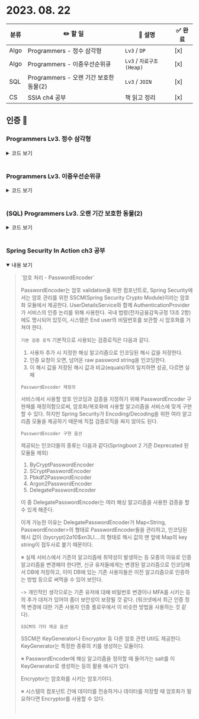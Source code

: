 # 2023. 08. 22 

|분류|✏️ 할 일|💭 설명|✅ 완료 |
|-|-|-|-|
| Algo | Programmers - 정수 삼각형 | `Lv3` / `DP` |[x]|
| Algo | Programmers - 이중우선순위큐 | `Lv3` / `자료구조(Heap)` |[x]|
| SQL | Programmers - 오랜 기간 보호한 동물(2) | `Lv3` / `JOIN` | [x] |
| CS | SSIA ch4 공부 | 책 읽고 정리 | [x] |

## 인증 📸

### Programmers Lv3. 정수 삼각형
<details close>
  <summary> 코드 보기 </summary>
  <img src="https://i.imgur.com/Xa6oVHT.jpg">
  <p>
    그리디를 사용하여 구현
  </p>
</details>
<br/>

### Programmers Lv3. 이중우선순위큐
<details close>
  <summary> 코드 보기 </summary>
  <img src="https://i.imgur.com/8NaC5XI.jpg">
  <p>
    TreeMap을 사용해 구현
  </p>
</details>
<br/>

### (SQL) Programmers Lv3. 오랜 기간 보호한 동물(2)
<details close>
  <summary> 코드 보기 </summary>
  <img src="https://i.imgur.com/3jvHC83.jpg">
  <p>
    HashMap과 PQ를 사용하여 구현
  </p>
</details>
<br/>

### Spring Security In Action ch3 공부
<details open>
  <summary> 내용 보기 </summary>
  <blockquote>
  <p>
`암호 처리 - PasswordEncoder`

PasswordEncoder는 암호 validation을 위한 컴포넌트로, Spring Security에서는 암호 관리를 위한 SSCM(Spring Security Crypto Module)이라는 암호화 모듈에서 제공한다.
UserDetailsService와 함께 AuthenticationProvider가 서비스의 인증 논리를 위해 사용한다.
국내 법령(전자금융감독규정 13조 2항)에도 명시되어 있듯이, 시스템은 End user의 비밀번호를 보관할 시 암호화를 거쳐야 한다.

`기본 검증 로직`
기본적으로 사용되는 검증로직은 다음과 같다.

1. 사용자 추가 시 지정한 해싱 알고리즘으로 인코딩된 해시 값을 저장한다.
2. 인증 요청이 오면, 넘어온 raw password string을 인코딩한다.
3. 이 해시 값을 저장된 해시 값과 비교(equals)하여 일치하면 성공, 다르면 실패

`PasswordEncoder 재정의`

서비스에서 사용할 암호 인코딩과 검증을 지정하기 위해 PasswordEncoder 구현체를 재정의함으로써, 암호화/복호화에 사용할 알고리즘을 서비스에 맞게 구현할 수 있다. 하지만 Spring Security가 Encoding/Decoding을 위한 여러 알고리즘 모듈을 제공하기 때문에 직접 검증로직을 짜지 않아도 된다.

`PasswordEncoder 구현 옵션`

제공되는 인코더들의 종류는 다음과 같다(Springboot 2 기준 Deprecated 된 모듈들 제외)

1. ByCryptPasswordEncoder
2. SCryptPasswordEncoder
3. Pbkdf2PasswordEncoder
4. Argon2PasswordEncoder
5. DelegatePasswordEncoder

이 중 DelegatePasswordEncoder는 여러 해싱 알고리즘을 사용한 검증을 할 수 있게 해준다.

이게 가능한 이유는 DelegatePasswordEncoder가 Map<String, PasswordEncoder>의 형태로 PasswordEncoder들을 관리하고, 인코딩된 해시 값이 {bycrypt}$2a$10$xn3LI....의 형태로 해시 값의 맨 앞에 Map의 key string이 접두사로 붙기 때문이다.

※ 실제 서비스에서 기존의 알고리즘에 취약성이 발생하는 등 모종의 이유로 인증 알고리즘을 변경해야 한다면, 신규 유저들에게는 변경된 알고리즘으로 인코딩해서 DB에 저장하고, 이미 DB에 있는 기존 사용자들은 이전 알고리즘으로 인증하는 방법 등으로 써먹을 수 있어 보인다. 

 -> 개인적인 생각으로는 기존 유저에 대해 비밀번호 변경이나 MFA를 시키는 등의 추가 대처가 있어야 좀더 보안성이 보장될 것 같다. (워크넷에서 최근 인증 정책 변경에 대한 기존 사용자 인증 플로우에서 이 비슷한 방법을 사용하는 것 같다).

`SSCM의 기타 제공 옵션`

SSCM은 KeyGenerator나 Encryptor 등 다른 암호 관련 Util도 제공한다. 
KeyGenerator는 특정한 종류의 키를 생성하는 모듈이다.

※ PasswordEncoder에 해싱 알고리즘을 정의할 때 들어가는 salt를 이 KeyGenerator로 생성하는 등의 활용 예시가 있다.

Encryptor는 암호화를 시키는 암호기이다. 

※ 시스템의 컴포넌트 간에 데이터를 전송하거나 데이터를 저장할 때 암호화가 필요하다면 Encryptor를 사용할 수 있다.

<br/>
</p>
  </blockquote>
</details>